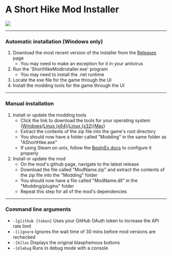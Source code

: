 # A Short Hike Mod Installer

<img src="https://img.shields.io/github/downloads/BrandenEK/AShortHike.Modding.Installer/total?color=248721&style=for-the-badge">

---

### Automatic installation (Windows only)
1. Download the most recent version of the installer from the [Releases](https://github.com/BrandenEK/AShortHike.Modding.Installer/releases) page
   - You may need to make an exception for it in your antivirus
3. Run the 'ShortHikeModInstaller.exe' program
   - You may need to install the .net runtime
4. Locate the exe file for the game through the UI
5. Install the modding tools for the game through the UI

---

### Manual installation
1. Install or update the modding tools
   - Click the link to download the tools for your operating system ([Windows](https://github.com/BrandenEK/AShortHike.ModdingTools/raw/main/modding-tools-windows.zip)/[Linux (x64)](https://github.com/BrandenEK/AShortHike.ModdingTools/raw/refs/heads/main/modding-tools-linux-x64.zip)/[Linux (x32)](https://github.com/BrandenEK/AShortHike.ModdingTools/raw/refs/heads/main/modding-tools-linux-x32.zip)/[Mac](https://github.com/BrandenEK/AShortHike.ModdingTools/raw/main/modding-tools-mac.zip))
   - Extract the contents of the zip file into the game's root directory
   - You should now have a folder called "Modding" in the same folder as "AShortHike.exe"
   - If using Steam on unix, follow the [BepInEx docs](https://docs.bepinex.dev/articles/advanced/steam_interop.html) to configure it properly
2. Install or update the mod
   - On the mod's github page, navigate to the latest release
   - Download the file called "ModName.zip" and extract the contents of the zip file into the "Modding" folder
   - You should now have a file called "ModName.dll" in the "Modding/plugins" folder
   - Repeat this step for all of the mod's dependencies

---

### Command line arguments
- ```-[g]ithub {token}``` Uses your GitHub OAuth token to increase the API rate limit
- ```-[i]gnore``` Ignores the wait time of 30 mins before mod versions are rechecked
- ```-[b]las``` Displays the original blasphemous buttons
- ```-[d]ebug``` Runs in debug mode with a console

